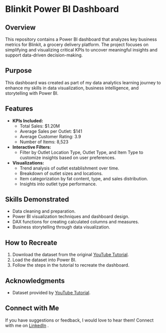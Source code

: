 # Blinkit Power BI Dashboard

## Overview
This repository contains a Power BI dashboard that analyzes key business metrics for Blinkit, a grocery delivery platform. The project focuses on simplifying and visualizing critical KPIs to uncover meaningful insights and support data-driven decision-making.

## Purpose
This dashboard was created as part of my data analytics learning journey to enhance my skills in data visualization, business intelligence, and storytelling with Power BI.

## Features
- **KPIs Included:**
  - Total Sales: $1.20M
  - Average Sales per Outlet: $141
  - Average Customer Rating: 3.9
  - Number of Items: 8,523
- **Interactive Filters:**
  - Filter by Outlet Location Type, Outlet Type, and Item Type to customize insights based on user preferences.
- **Visualizations:**
  - Trend analysis of outlet establishment over time.
  - Breakdown of outlet sizes and locations.
  - Item categorization by fat content, type, and sales distribution.
  - Insights into outlet type performance.

## Skills Demonstrated
- Data cleaning and preparation.
- Power BI visualization techniques and dashboard design.
- DAX functions for creating calculated columns and measures.
- Business storytelling through data visualization.

## How to Recreate
1. Download the dataset from the original [YouTube Tutorial](https://www.youtube.com/watch?v=mmxVCFceQgU).
2. Load the dataset into Power BI.
3. Follow the steps in the tutorial to recreate the dashboard.

## Acknowledgments
- Dataset provided by [YouTube Tutorial](https://www.youtube.com/watch?v=mmxVCFceQgU).

## Connect with Me
If you have suggestions or feedback, I would love to hear them! Connect with me on [LinkedIn](https://www.linkedin.com/in/haya-parveen/) .

